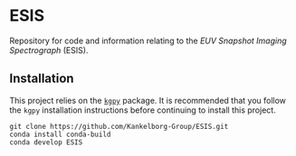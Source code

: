 # ESIS
Repository for code and information relating to the _EUV Snapshot Imaging Spectrograph_ (ESIS).

## Installation

This project relies on the [`kgpy`](https://titan.ssel.montana.edu/gitlab/Kankelborg-Group/kgpy) package. 
It is recommended that you follow the `kgpy` installation instructions before continuing to install this project.

```shell script
git clone https://github.com/Kankelborg-Group/ESIS.git
conda install conda-build
conda develop ESIS
```

